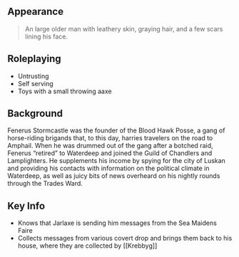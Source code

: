 ## Appearance

> An large older man with leathery skin, graying hair, and a few scars lining his face.

## Roleplaying

- Untrusting
- Self serving
- Toys with a small throwing aaxe

## Background

 Fenerus Stormcastle was the founder of the Blood Hawk Posse, a gang of horse-riding brigands that, to this day, harries travelers on the road to Amphail. When he was drummed out of the gang after a botched raid, Fenerus “retired” to Waterdeep and joined the Guild of Chandlers and Lamplighters. He supplements his income by spying for the city of Luskan and providing his contacts with information on the political climate in Waterdeep, as well as juicy bits of news overheard on his nightly rounds through the Trades Ward.

## Key Info

- Knows that Jarlaxe is sending him messages from the Sea Maidens Faire
- Collects messages from various covert drop and brings them back to his house,
    where they are collected by [[Krebbyg]]
